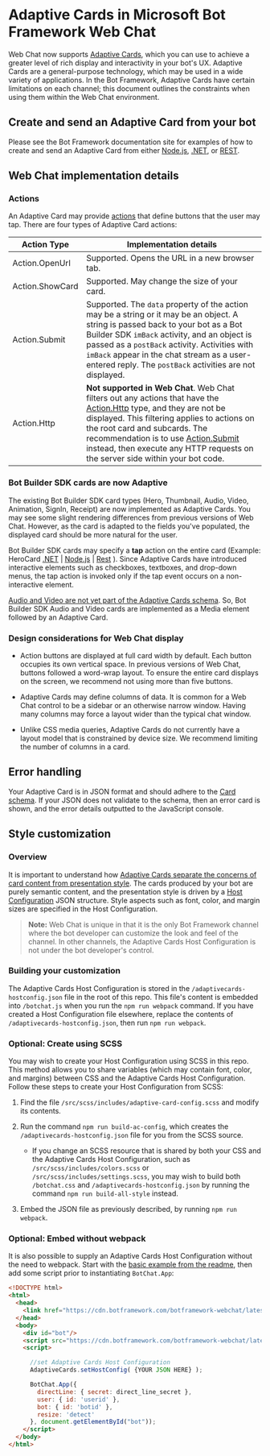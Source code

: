 # Adaptive Cards in Microsoft Bot Framework Web Chat

Web Chat now supports [Adaptive Cards](http://adaptivecards.io/), which you can use to achieve a greater level of rich display and interactivity in your bot's UX. Adaptive Cards are a general-purpose technology, which may be used in a wide variety of applications. In the Bot Framework, Adaptive Cards have certain limitations on each channel; this document outlines the constraints when using them within the Web Chat environment.

## Create and send an Adaptive Card from your bot

Please see the Bot Framework documentation site for examples of how to create and send an Adaptive Card from either [Node.js](https://docs.microsoft.com/en-us/bot-framework/nodejs/bot-builder-nodejs-send-rich-cards#send-an-adaptive-card), [.NET](https://docs.microsoft.com/en-us/bot-framework/dotnet/bot-builder-dotnet-add-rich-card-attachments#adaptive-card), or [REST](https://docs.microsoft.com/en-us/bot-framework/rest-api/bot-framework-rest-connector-add-rich-cards#a-idadaptive-carda-add-an-adaptive-card-to-a-message).

## Web Chat implementation details

### Actions

An Adaptive Card may provide [actions](http://adaptivecards.io/documentation/#create-cardschema) that define buttons that the user may tap. There are four types of Adaptive Card actions:

| Action Type | Implementation details |
|---|---|
| Action.OpenUrl  | Supported. Opens the URL in a new browser tab. |
| Action.ShowCard | Supported. May change the size of your card. |
| Action.Submit   | Supported. The `data` property of the action may be a string or it may be an object. A string is passed back to your bot as a Bot Builder SDK `imBack` activity, and an object is passed as a `postBack` activity. Activities with `imBack` appear in the chat stream as a user-entered reply. The `postBack` activities are not displayed. |
| Action.Http | **Not supported in Web Chat**. Web Chat filters out any actions that have the [Action.Http](http://adaptivecards.io/documentation/#action-http) type, and they are not be displayed. This filtering applies to actions on the root card and subcards. The recommendation is to use [Action.Submit](http://adaptivecards.io/documentation/#action-submit) instead, then execute any HTTP requests on the server side within your bot code. |

### Bot Builder SDK cards are now Adaptive

The existing Bot Builder SDK card types (Hero, Thumbnail, Audio, Video, Animation, SignIn, Receipt) are now implemented as Adaptive Cards. You may see some slight rendering differences from previous versions of Web Chat. However, as the card is adapted to the fields you've populated, the displayed card should be more natural for the user.

Bot Builder SDK cards may specify a  **tap** action on the entire card (Example: HeroCard [.NET](https://docs.microsoft.com/en-us/dotnet/api/microsoft.bot.connector.herocard?view=botbuilder-3.8) | [Node.js](https://docs.botframework.com/en-us/node/builder/chat-reference/classes/_botbuilder_d_.herocard.html#tap) | [Rest](https://docs.microsoft.com/en-us/bot-framework/rest-api/bot-framework-rest-connector-api-reference#objects) ). Since Adaptive Cards have introduced interactive elements such as checkboxes, textboxes, and drop-down menus, the tap action is invoked only if the tap event occurs on a non-interactive element.

[Audio and Video are not yet part of the Adaptive Cards schema](https://github.com/Microsoft/AdaptiveCards/issues/196). So, Bot Builder SDK Audio and Video cards are implemented as a Media element followed by an Adaptive Card.

### Design considerations for Web Chat display

* Action buttons are displayed at full card width by default. Each button occupies its own vertical space. In previous versions of Web Chat, buttons followed a word-wrap layout. To ensure the entire card displays on the screen, we recommend not using more than five buttons.

* Adaptive Cards may define columns of data. It is common for a Web Chat control to be a sidebar or an otherwise narrow window. Having many columns may force a layout wider than the typical chat window.

* Unlike CSS media queries, Adaptive Cards do not currently have a layout model that is constrained by device size. We recommend limiting the number of columns in a card.

## Error handling

Your Adaptive Card is in JSON format and should adhere to the [Card schema](http://adaptivecards.io/documentation/#create-cardschema). If your JSON does not validate to the schema, then an error card is shown, and the error details outputted to the JavaScript console.

## Style customization

### Overview

It is important to understand how [Adaptive Cards separate the concerns of card content from presentation style](http://adaptivecards.io/documentation/#about-overview). The cards produced by your bot are purely semantic content, and the presentation style is driven by a [Host Configuration](http://adaptivecards.io/documentation/#display-hostconfigschema) JSON structure. Style aspects such as font, color, and margin sizes are specified in the Host Configuration.

> **Note:** Web Chat is unique in that it is the only Bot Framework channel where the bot developer can customize the look and feel of the channel. In other channels, the Adaptive Cards Host Configuration is not under the bot developer's control.

### Building your customization

The Adaptive Cards Host Configuration is stored in the `/adaptivecards-hostconfig.json` file in the root of this repo. This file's content is embedded into `/botchat.js` when you run the `npm run webpack` command. If you have created a Host Configuration file elsewhere, replace the contents of `/adaptivecards-hostconfig.json`, then run `npm run webpack`.

### Optional: Create using SCSS

You may wish to create your Host Configuration using SCSS in this repo. This method allows you to share variables (which may contain font, color, and margins) between CSS and the Adaptive Cards Host Configuration. Follow these steps to create your Host Configuration from SCSS:
1. Find the file `/src/scss/includes/adaptive-card-config.scss` and modify its contents.
2. Run the command `npm run build-ac-config`, which creates the `/adaptivecards-hostconfig.json` file for you from the SCSS source.
    * If you change an SCSS resource that is shared by both your CSS and the Adaptive Cards Host Configuration, such as `/src/scss/includes/colors.scss` or `/src/scss/includes/settings.scss`, you may wish to build both `/botchat.css` and `/adaptivecards-hostconfig.json` by running the command `npm run build-all-style` instead.

3. Embed the JSON file as previously described, by running `npm run webpack`.

### Optional: Embed without webpack

It is also possible to supply an Adaptive Cards Host Configuration without the need to webpack. Start with the [basic example from the readme](https://github.com/Microsoft/BotFramework-WebChat#easy-in-your-non-react-website-run-web-chat-inline), then add some script prior to instantiating `BotChat.App`:

```HTML
<!DOCTYPE html>
<html>
  <head>
    <link href="https://cdn.botframework.com/botframework-webchat/latest/botchat.css" rel="stylesheet" />
  </head>
  <body>
    <div id="bot"/>
    <script src="https://cdn.botframework.com/botframework-webchat/latest/botchat.js"></script>
    <script>

      //set Adaptive Cards Host Configuration
      AdaptiveCards.setHostConfig( {YOUR JSON HERE} );

      BotChat.App({
        directLine: { secret: direct_line_secret },
        user: { id: 'userid' },
        bot: { id: 'botid' },
        resize: 'detect'
      }, document.getElementById("bot"));
    </script>
  </body>
</html>
```
